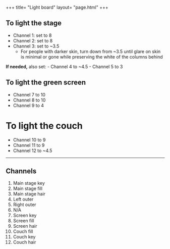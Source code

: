 +++
title= "Light board"
layout= "page.html"
+++

## To light the stage
  - Channel 1: set to 8
  - Channel 2: set to 8
  - Channel 3: set to ~3.5
    - For people with darker skin, turn down from ~3.5 until glare on skin is minimal or gone while preserving the white of the columns behind
  
  **If needed,** also set:
    - Channel 4 to ~4.5
    - Channel 5 to 3

## To light the green screen
  - Channel 7 to 10
  - Channel 8 to 10
  - Channel 9 to 4
  
# To light the couch
  - Channel 10 to 9
  - Channel 11 to 9
  - Channel 12 to ~4.5
  
---

## Channels
  1. Main stage key
  2. Main stage fill
  3. Main stage hair
  4. Left outer
  5. Right outer
  6. N/A
  7. Screen key
  8. Screen fill
  9. Screen hair
  10. Couch fill
  11. Couch key
  12. Couch hair
